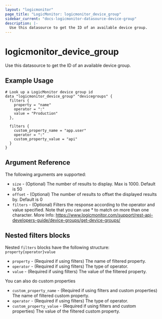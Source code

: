 ```yaml
---
layout: "logicmonitor"
page_title: "LogicMonitor: logicmonitor_device_group"
sidebar_current: "docs-logicmonitor-datasource-device-group"
description: |-
  Use this datasource to get the ID of an available device group.
---
```


# logicmonitor_device_group

Use this datasource to get the ID of an available device group.

## Example Usage

```hcl
# Look up a LogicMonitor device group id
data "logicmonitor_device_group" "devicegroups" {
  filters {
    property = "name"
    operator = ":"
    value = "Production"
  },

  filters {
    custom_property_name = "app.user"
    operator = ":"
    custom_property_value = "api"
  }
}
```

## Argument Reference

The following arguments are supported:

* `size` - (Optional) The number of results to display. Max is 1000. Default is 50
* `offset` - (Optional) The number of results to offset the displayed results by. Default is 0
* `filters` - (Optional) Filters the response according to the operator and value specified. Note that you can use * to match on more than one character. More Info: https://www.logicmonitor.com/support/rest-api-developers-guide/device-groups/get-device-groups/

## Nested filters blocks

Nested `filters` blocks have the following structure: `property{operator}value`
* `property` - (Required if using filters) The name of filtered property.
* `operator` - (Required if using filters) The type of operator.
* `value` - (Required if using filters) The value of the filtered property.

You can also do custom properties
* `custom_property_name` - (Required if using filters and custom properties) The name of filtered custom property.
* `operator` - (Required if using filters) The type of operator.
* `custom_property_value` - (Required if using filters and custom properties) The value of the filtered custom property.
